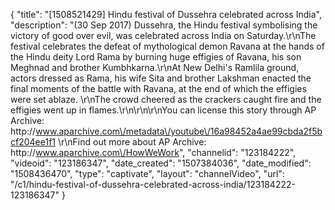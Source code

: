 {
    "title": "[1508521429] Hindu festival of Dussehra celebrated across India",
    "description": "(30 Sep 2017) Dussehra, the Hindu festival symbolising the victory of good over evil, was celebrated across India on Saturday.\r\nThe festival celebrates the defeat of mythological demon Ravana at the hands of the Hindu deity Lord Rama by burning huge effigies of Ravana, his son Meghnad and brother Kumbhkarna.\r\nAt New Delhi's Ramlila ground, actors dressed as Rama, his wife Sita and brother Lakshman enacted the final moments of the battle with Ravana, at the end of which the effigies were set ablaze. \r\nThe crowd cheered as the crackers caught fire and the effigies went up in flames.\r\n\r\n\r\nYou can license this story through AP Archive: http:\/\/www.aparchive.com\/metadata\/youtube\/16a98452a4ae99cbda2f5bcf204ee1f1 \r\nFind out more about AP Archive: http:\/\/www.aparchive.com\/HowWeWork",
    "channelid": "123184222",
    "videoid": "123186347",
    "date_created": "1507384036",
    "date_modified": "1508436470",
    "type": "captivate",
    "layout": "channelVideo",
    "url": "\/c1\/hindu-festival-of-dussehra-celebrated-across-india\/123184222-123186347"
}